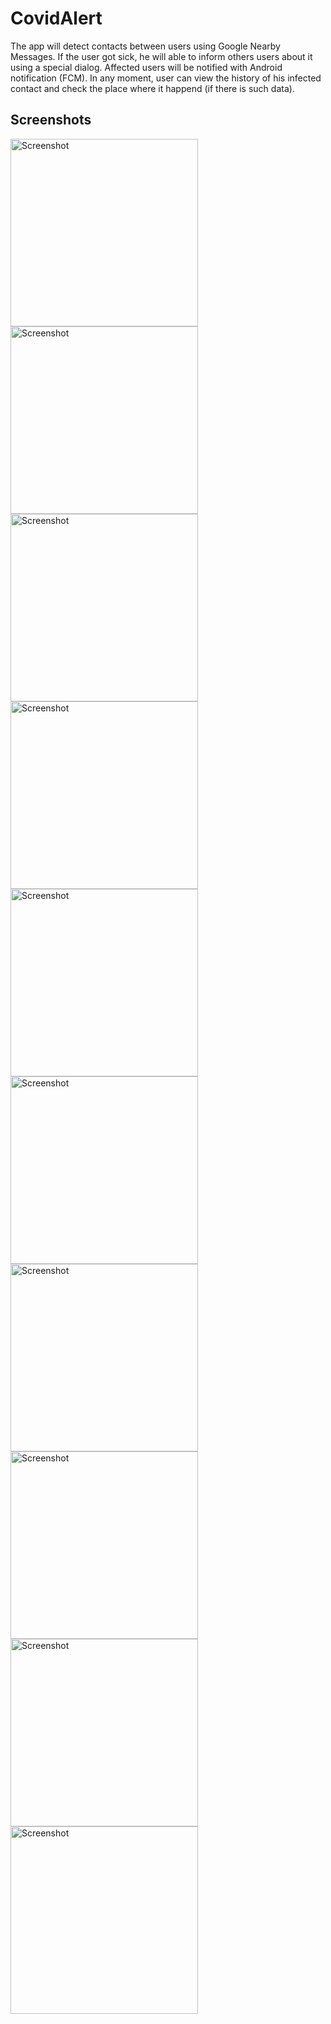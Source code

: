 # CovidAlert
The app will detect contacts between users using Google Nearby Messages. If the user got sick, he will able to inform others users about it using a special dialog. Affected users will be notified with Android notification (FCM). In any moment, user can view the history of his infected contact and check the place where it happend (if there is such data). 
## Screenshots
<img width="300" alt="Screenshot" src="screenshots/1plus/Screenshot_20210227-175938.jpg">
<img width="300" alt="Screenshot" src="screenshots/1plus/Screenshot_20210227-175958.jpg">
<img width="300" alt="Screenshot" src="screenshots/1plus/Screenshot_20210227-180011.jpg">
<img width="300" alt="Screenshot" src="screenshots/1plus/Screenshot_20210227-180020.jpg">
<img width="300" alt="Screenshot" src="screenshots/1plus/Screenshot_20210227-180027.jpg">
<img width="300" alt="Screenshot" src="screenshots/1plus/Screenshot_20210227-180033.jpg">
<img width="300" alt="Screenshot" src="screenshots/1plus/Screenshot_20210227-180404.jpg">
<img width="300" alt="Screenshot" src="screenshots/1plus/Screenshot_20210227-1804041.jpg">
<img width="300" alt="Screenshot" src="screenshots/1plus/Screenshot_20210227-180619.jpg">
<img width="300" alt="Screenshot" src="screenshots/1plus/Screenshot_20210227-180754.jpg">

